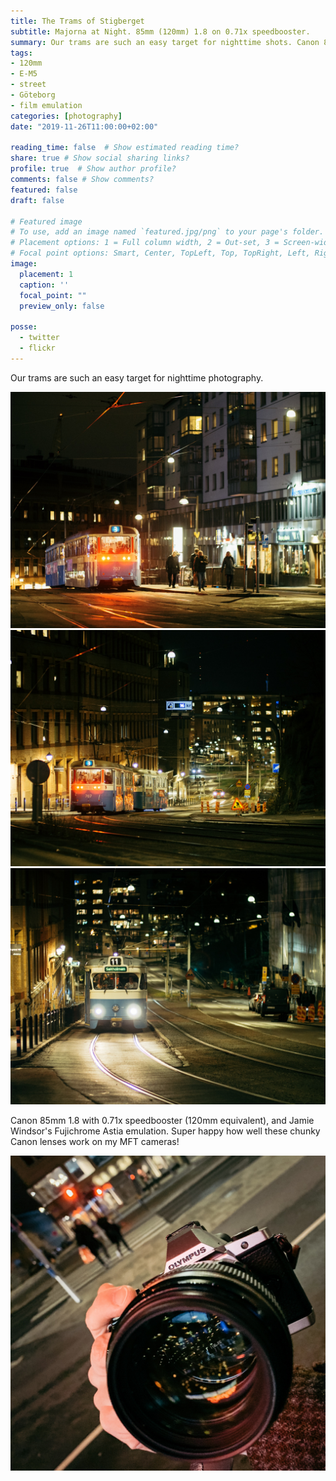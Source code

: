 ```yaml
---
title: The Trams of Stigberget
subtitle: Majorna at Night. 85mm (120mm) 1.8 on 0.71x speedbooster.
summary: Our trams are such an easy target for nighttime shots. Canon 85mm (120mm) 1.8 with 0.71x speedbooster, and Jamie Windsor's Fujichrome Astia emulation. Super happy how well these chunky Canon lenses work on my MFT cameras!
tags:
- 120mm
- E-M5
- street
- Göteborg
- film emulation
categories: [photography]
date: "2019-11-26T11:00:00+02:00"

reading_time: false  # Show estimated reading time?
share: true # Show social sharing links?
profile: true  # Show author profile?
comments: false # Show comments?
featured: false
draft: false

# Featured image
# To use, add an image named `featured.jpg/png` to your page's folder.
# Placement options: 1 = Full column width, 2 = Out-set, 3 = Screen-width
# Focal point options: Smart, Center, TopLeft, Top, TopRight, Left, Right, BottomLeft, Bottom, BottomRight
image:
  placement: 1
  caption: ''
  focal_point: ""
  preview_only: false

posse:
  - twitter
  - flickr
---
```


Our trams are such an easy target for nighttime photography. 

![](trams2.jpg)
![](trams3.jpg)
![](trams4.jpg)

Canon 85mm 1.8 with 0.71x speedbooster (120mm equivalent), and Jamie Windsor's Fujichrome Astia emulation. Super happy how well these chunky Canon lenses work on my MFT cameras!

![](85mm-omd.jpg)